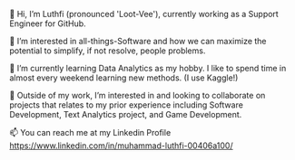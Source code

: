 👋 Hi, I’m Luthfi (pronounced 'Loot-Vee'), currently working as a Support Engineer for GitHub.

👀 I’m interested in all-things-Software and how we can maximize the potential to simplify, if not resolve, people problems. 

🌱 I’m currently learning Data Analytics as my hobby. I like to spend time in almost every weekend learning new methods. (I use Kaggle!)

💞️ Outside of my work, I’m interested in and looking to collaborate on projects that relates to my prior experience including Software Development, Text Analytics project, and Game Development.

📫 You can reach me at my Linkedin Profile https://www.linkedin.com/in/muhammad-luthfi-00406a100/

<!---
muhammadltf/muhammadltf is a ✨ special ✨ repository because its `README.md` (this file) appears on your GitHub profile.
You can click the Preview link to take a look at your changes.
--->
